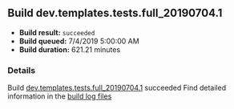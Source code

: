 ## Build dev.templates.tests.full_20190704.1
- **Build result:** `succeeded`
- **Build queued:** 7/4/2019 5:00:00 AM
- **Build duration:** 621.21 minutes
### Details
Build [dev.templates.tests.full_20190704.1](https://winappstudio.visualstudio.com/web/build.aspx?pcguid=a4ef43be-68ce-4195-a619-079b4d9834c2&builduri=vstfs%3a%2f%2f%2fBuild%2fBuild%2f29103) succeeded
Find detailed information in the [build log files](https://uwpctdiags.blob.core.windows.net/buildlogs/dev.templates.tests.full_20190704.1_logs.zip)

